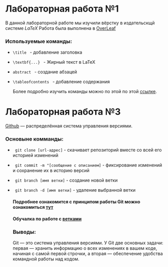 # Лабораторная работа №1
 В данной лабораторной работе мы изучили вёрстку в издательскщй системе *LaTeX*
 Работа была выполнена в [OverLeaf](https://www.overleaf.com)
 
### Используемые команды: 
* `\title ` - добавление заголовка
* `\textbf{...} ` - Жирный текст в LaTeX
* `abstract ` - создание абзацей
* `\tableofcontents ` - добавление содержания

  Более подробно изучить команды можно по этой по этой [ссылке](https://www.overleaf.com/learn/latex/Learn_LaTeX_in_30_minutes).

# Лабораторная работа №3

[Github](https://github.com/) — распределённая система управления версиями. 

### Основыне комманды:
* ` git clone [url-адрес]` - cкачивает репозиторий вместе со всей его историей изменений
* ` git commit -m "[сообщение с описанием]` - фиксирование изменений и сохранение их в историю версий
* ` git branch [имя ветки]` - создание новой ветки
* ` git branch -d [имя ветки]` - удаление выбранной ветки

   #### Подробнее ознакомится с принципом работы Git можно ознакомиться [тут](https://github.com/cyberspacedk/Git-commands)
   #### Обучалка по работе с [ветками](https://learngitbranching.js.org/)

  ### Выводы:
  Git — это система управления версиями. У Git две основных задачи: первая —  хранить информацию о всех изменениях в вашем коде, начиная с самой первой строчки, а вторая — обеспечение удобства командной работы над кодом.
